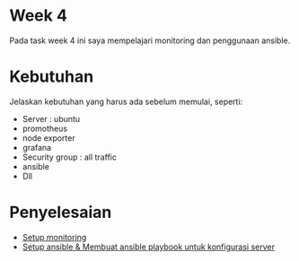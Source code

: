 # Week 4
Pada task week 4 ini saya mempelajari monitoring dan penggunaan ansible.

# Kebutuhan
Jelaskan kebutuhan yang harus ada sebelum memulai, seperti:
- Server : ubuntu
- promotheus
- node exporter
- grafana
- Security group : all traffic
- ansible
- Dll

# Penyelesaian
- [Setup monitoring](setup-monitoring.md)
- [Setup ansible & Membuat ansible playbook untuk konfigurasi server](setup-ansible-dan-membuat-ansible-playbook-untuk-konfigurasi-server.md)

